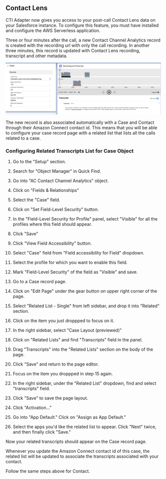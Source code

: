 <h2 class="toc">Contact Lens</h2>

CTI Adapter now gives you access to your post-call Contact Lens data on your Salesforce instance. To configure this feature, you must have installed and configure the AWS Serverless application.

Three or four minutes after the call, a new Contact Channel Analytics record is created with the recording url with only the call recording. In another three minutes, this record is updated with Contact Lens recording, transcript and other metadata.

<img src="../media/cca-contact-lens-01.png" />

The new record is also associated automatically with a Case and Contact through their Amazon Connect contact id. This means that you will be able to configure your case record page with a related list that lists all the calls related to a case.

<h3 class="toc">Configuring Related Transcripts List for Case Object</h2>

1. Go to the "Setup" section.

2. Search for "Object Manager" in Quick Find.

3. Go into "AC Contact Channel Analytics" object.

4. Click on "Fields & Relationships"

5. Select the "Case" field.

6. Click on "Set Field-Level Security" button.

7. In the "Field-Level Security for Profile" panel, select "Visible" for all the profiles where this field should appear.

8. Click "Save"

9. Click "View Field Accessibility" button.

10. Select "Case" field from "Field accessibility for Field" dropdown.

11. Select the profile for which you want to enable this field.

12. Mark "Field-Level Security" of the field as "Visible" and save.

13. Go to a Case record page.

14. Click on "Edit Page" under the gear button on upper right corner of the page.

15. Select "Related List - Single" from left sidebar, and drop it into "Related" section.

16. Click on the item you just droppped to focus on it.

17. In the right sidebar, select "Case Layout (previewed)"

18. Click on "Related Lists" and find "Transcripts" field in the panel.

19. Drag "Transcripts" into the "Related Lists" section on the body of the page.

20. Click "Save" and return to the page editor.

21. Focus on the item you droppped in step 15 again.

22. In the right sidebar, under the "Related List" dropdown, find and select "transcripts" field.

23. Click "Save" to save the page layout.

24. Click "Activation..."

25. Go into "App Default." Click on "Assign as App Default."

26. Select the apps you'd like the related list to appear. Click "Next" twice, and then finally click "Save."

Now your related transcripts should appear on the Case record page.

Whenever you update the Amazon Connect contact id of this case, the related list will be updated to associate the transcripts associated with your contact.

Follow the same steps above for Contact.

